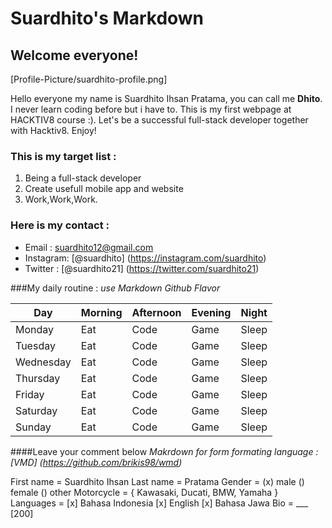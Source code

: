 # Suardhito's Markdown
## Welcome everyone!
[Profile-Picture/suardhito-profile.png]

Hello everyone my name is Suardhito Ihsan Pratama, you can call me **Dhito**. I never learn coding before but i have to. This is my first webpage at HACKTIV8 course :). Let's be a successful full-stack developer together with Hacktiv8. Enjoy!
### This is my target list :
  1. Being a full-stack developer
  2. Create usefull mobile app and website
  3. Work,Work,Work.
  
### Here is my contact :
  * Email : suardhito12@gmail.com
  * Instagram: [@suardhito] (https://instagram.com/suardhito)
  * Twitter : [@suardhito21] (https://twitter.com/suardhito21)

###My daily routine :
_use Markdown Github Flavor_

Day | Morning | Afternoon | Evening | Night
--- | ------- | --------- | ------- | -----
Monday | Eat | Code | Game | Sleep | Repeat
Tuesday | Eat | Code | Game | Sleep | Repeat
Wednesday | Eat | Code | Game | Sleep | Repeat
Thursday | Eat | Code | Game | Sleep | Repeat
Friday | Eat | Code | Game | Sleep | Repeat
Saturday | Eat | Code | Game | Sleep | Repeat
Sunday | Eat | Code | Game | Sleep | Repeat

####Leave your comment below</h4>
_Makrdown for form formating language : [VMD] (https://github.com/brikis98/wmd)_

First name = Suardhito Ihsan
Last name = Pratama
Gender = (x) male () female () other
Motorcycle = { Kawasaki, Ducati, BMW, Yamaha }
Languages = [x] Bahasa Indonesia [x] English [x] Bahasa Jawa
Bio = ___ [200]
